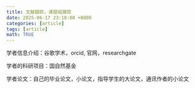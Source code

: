 ```yaml
---
title: 文献跟踪，课题组跟踪
date: 2025-06-17 23:18:00 +0800
categories: [article]
tags: [article]
math: TRUE
---
```


学者信息介绍：谷歌学术，orcid, 官网，researchgate

学者的科研项目：国自然基金

学者论文：自己的毕业论文，小论文，指导学生的大论文，通讯作者的小论文
